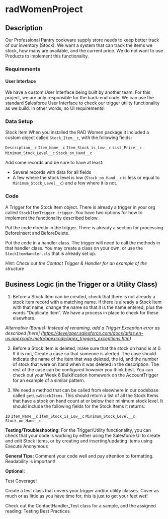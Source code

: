 # radWomenProject

## Description
Our Professional Pantry cookware supply store needs to keep better track of our inventory (Stock).  We want a system that can track the items we stock, how many are available, and the current price.  We do not want to use Products to implement this functionality.

### Requirements
#### User Interface
We have a custom User Interface being built by another team.  For this project, we are only responsible for the back-end code.  We can use the standard Salesforce User Interface to check our trigger utility functionality as we build.  In other words, no UI requirements!

### Data Setup
Stock Item
When you installed the RAD Women package it included a custom object called `Stock_Item__c`, with the following fields:

`Description__c`
`Item_Name__c`
`Item_Stock_is_Low__c`
`List_Price__c`
`Minimum_Stock_Level__c`
`Stock_on_Hand__c`

Add some records and be sure to have at least:
- Several records with data for all fields
- A few where the stock level is low (`Stock_on_Hand__c` is less or equal to `Minimum_Stock_Level__c`) and a few where it is not.

### Code

A Trigger for the Stock Item object.  There is already a trigger in your org called `StockItemTrigger.trigger`.  You have two options for how to implement the functionality described below.

Put the code directly in the trigger.  There is already a section for processing BeforeInsert and BeforeDelete.

Put the code in a handler class.  The trigger will need to call the methods in that handler class.  You may create a class on your own, or use the `StockItemHandler.cls` that is already set up.

*Hint: Check out the Contact Trigger & Handler for an example of the structure*

## Business Logic (in the Trigger or a Utility Class)

1. Before a Stock Item can be created, check that there is not already a stock item record with a matching name.
If there is already a Stock Item with that name, change the name so that it is the name entered, plus the words “Duplicate Item”.  We have a process in place to check for these elsewhere.

*Alternative (Bonus): Instead of renaming, add a Trigger Exception error as described [here] (https://developer.salesforce.com/docs/atlas.en-us.apexcode.meta/apexcode/apex_triggers_exceptions.htm)*

2. Before a Stock Item is deleted, make sure that the stock on hand is at 0.  If it is not, Create a case so that someone is alerted. The case should indicate the name of the item that was deleted, the id, and the number of stock that were on hand when it was deleted in the description.  The rest of the case can be configured however you think best. You can check out your Week 6 Bulkification homework on the AccountTrigger for an example of a similar pattern.

3. We need a method that can be called from elsewhere in our codebase called `getLowStockItems`. This should return a list of all the Stock Items that have a stock on hand count at or below their minimum stock level. It should include the following fields for the Stock Items it returns:

`ID`
`Item_Name__c`
`Item_Stock_is_Low__c`
`Minimum_Stock_Level__c`
`Stock_on_Hand__c`

**Testing/Troubleshooting:** For the Trigger/Utility functionality, you can check that your code is working by either using the Salesforce UI to create and edit Stock Items, or by creating and inserting/updating Items using Execute Anonymous

**General Tips:**  Comment your code well and pay attention to formatting.  Readability is important!

**Optional:**

Test Coverage!

Create a test class that covers your trigger and/or utility classes.  Cover as much or as little as you have time for, this is just to get your feet wet!

Check out the ContactHandler_Test class for a sample, and the assigned reading: Testing Best Practices